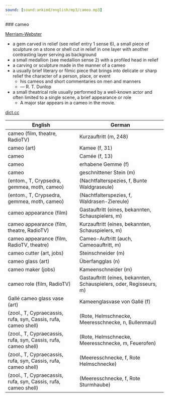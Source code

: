 ```yaml
---
sound: [sound:ankimd/english/mp3/cameo.mp3]
---
```


\### cameo

[Merriam-Webster](https://www.merriam-webster.com/dictionary/cameo)

- a gem carved in relief (see relief entry 1 sense 6), a small piece of sculpture on a stone or shell cut in relief in one layer with another contrasting layer serving as background
- a small medallion (see medallion sense 2) with a profiled head in relief
- a carving or sculpture made in the manner of a cameo
- a usually brief literary or filmic piece that brings into delicate or sharp relief the character of a person, place, or event
    - his cameos and short commentaries on men and manners
    - — R. T. Dunlop
- a small theatrical role usually performed by a well-known actor and often limited to a single scene, a brief appearance or role
    - A major star appears in a cameo in the movie.

[dict.cc](https://www.dict.cc/cameo)

| English        | German       |
| -------------- | ------------ |
| cameo (film, theatre, RadioTV) | Kurzauftritt (m, 248) |
| cameo (art) | Kamee (f, 31) |
| cameo | Camée (f, 13) |
| cameo | erhabene Gemme (f) |
| cameo | geschnittener Stein (m) |
|  (entom., T, Crypsedra, gemmea, moth, cameo) |  (Nachtfalterspezies, f, Bunte Waldgraseule) |
|  (entom., T, Crypsedra, gemmea, moth, cameo) |  (Nachtfalterspezies, f, Waldrasen-Ziereule) |
| cameo appearance (film) | Gastauftritt (eines, bekannten, Schauspielers, m) |
| cameo appearance (film, theatre, RadioTV) | Kurzauftritt (eines, bekannten, Schauspielers, m) |
| cameo appearance (film, RadioTV, theatre) | Cameo-Auftritt (auch, Cameoauftritt, m) |
| cameo cutter (art, jobs) | Steinschneider (m) |
| cameo glass (art) | Überfangglas (n) |
| cameo maker (jobs) | Kameenschneider (m) |
| cameo role (film, RadioTV) | Gastauftritt (eines, bekannten, Schauspielers, oder, Regisseurs, m) |
| Gallé cameo glass vase (art) | Kameenglasvase von Gallé (f) |
|  (zool., T, Cypraecassis, rufa, syn, Cassis, rufa, cameo shell) |  (Rote, Helmschnecke, Meeresschnecke, n, Bullenmaul) |
|  (zool., T, Cypraecassis, rufa, syn, Cassis, rufa, cameo shell) |  (Rote, Helmschnecke, Meeresschnecke, m, Feuerofen) |
|  (zool., T, Cypraecassis, rufa, syn, Cassis, rufa, cameo shell) |  (Meeresschnecke, f, Rote Helmschnecke) |
|  (zool., T, Cypraecassis, rufa, syn, Cassis, rufa, cameo shell) |  (Meeresschnecke, f, Rote Sturmhaube) |
